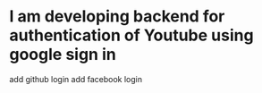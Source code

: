 # I am developing backend for authentication of Youtube using google sign in

add github login
add facebook login